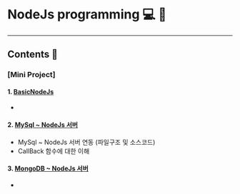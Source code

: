 # NodeJs programming :computer: :memo:
---
## Contents :open_file_folder:



### [Mini Project]
  #### 1. [BasicNodeJs](https://github.com/mdy0501/Study/tree/master/NodeJs/Mini%20Project/BasicNodeJs)
  -

  #### 2. [MySql ~ NodeJs 서버](https://github.com/mdy0501/Study/tree/master/NodeJs/withMySQL)
  - MySql ~ NodeJs 서버 연동 (파일구조 및 소스코드)
  - CallBack 함수에 대한 이해

  #### 3. [MongoDB ~ NodeJs 서버](https://github.com/mdy0501/Study/tree/master/NodeJs/withMongoDB)
  -
